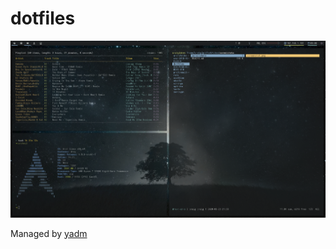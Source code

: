 # dotfiles

![bspwm](https://raw.githubusercontent.com/Wh1t3Fox/dotfiles/master/screenshots/screenshot.png)


Managed by [yadm](https://yadm.io/)
